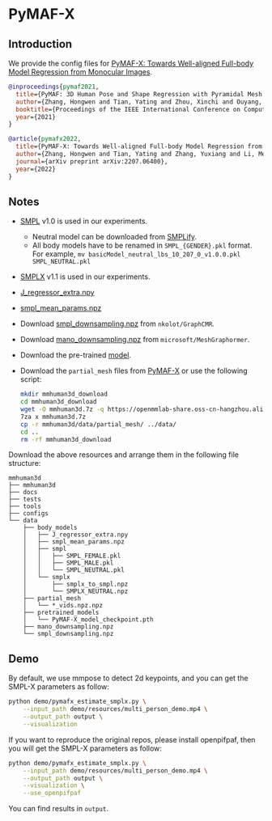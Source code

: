 # PyMAF-X

## Introduction

We provide the config files for [PyMAF-X: Towards Well-aligned Full-body Model Regression from Monocular Images](https://arxiv.org/abs/2207.06400).

```BibTeX
@inproceedings{pymaf2021,
  title={PyMAF: 3D Human Pose and Shape Regression with Pyramidal Mesh Alignment Feedback Loop},
  author={Zhang, Hongwen and Tian, Yating and Zhou, Xinchi and Ouyang, Wanli and Liu, Yebin and Wang, Limin and Sun, Zhenan},
  booktitle={Proceedings of the IEEE International Conference on Computer Vision},
  year={2021}
}

@article{pymafx2022,
  title={PyMAF-X: Towards Well-aligned Full-body Model Regression from Monocular Images},
  author={Zhang, Hongwen and Tian, Yating and Zhang, Yuxiang and Li, Mengcheng and An, Liang and Sun, Zhenan and Liu, Yebin},
  journal={arXiv preprint arXiv:2207.06400},
  year={2022}
}
```

## Notes

- [SMPL](https://smpl.is.tue.mpg.de/) v1.0 is used in our experiments.
  - Neutral model can be downloaded from [SMPLify](https://smplify.is.tue.mpg.de/).
  - All body models have to be renamed in `SMPL_{GENDER}.pkl` format. <br/>
    For example, `mv basicModel_neutral_lbs_10_207_0_v1.0.0.pkl SMPL_NEUTRAL.pkl`
- [SMPLX](https://smpl-x.is.tue.mpg.de/) v1.1 is used in our experiments.
- [J_regressor_extra.npy](https://openmmlab-share.oss-cn-hangzhou.aliyuncs.com/mmhuman3d/models/J_regressor_extra.npy?versionId=CAEQHhiBgIDD6c3V6xciIGIwZDEzYWI5NTBlOTRkODU4OTE1M2Y4YTI0NTVlZGM1)
- [smpl_mean_params.npz](https://openmmlab-share.oss-cn-hangzhou.aliyuncs.com/mmhuman3d/models/smpl_mean_params.npz?versionId=CAEQHhiBgICN6M3V6xciIDU1MzUzNjZjZGNiOTQ3OWJiZTJmNThiZmY4NmMxMTM4)
- Download [smpl_downsampling.npz](https://github.com/nkolot/GraphCMR/raw/master/data/mesh_downsampling.npz) from `nkolot/GraphCMR`.
- Download [mano_downsampling.npz](https://github.com/microsoft/MeshGraphormer/raw/main/src/modeling/data/mano_downsampling.npz) from `microsoft/MeshGraphormer`.
- Download the pre-trained [model](https://openmmlab-share.oss-cn-hangzhou.aliyuncs.com/mmhuman3d/models/pymaf_x/PyMAF-X_model_checkpoint.pth).
- Download the `partial_mesh` files from [PyMAF-X](https://cloud.tsinghua.edu.cn/d/3bc20811a93b488b99a9/) or use the following script: <br/>

  ```bash
  mkdir mmhuman3d_download
  cd mmhuman3d_download
  wget -O mmhuman3d.7z -q https://openmmlab-share.oss-cn-hangzhou.aliyuncs.com/mmhuman3d/mmhuman3d.7z
  7za x mmhuman3d.7z
  cp -r mmhuman3d/data/partial_mesh/ ../data/
  cd ..
  rm -rf mmhuman3d_download
  ```

Download the above resources and arrange them in the following file structure:

```text
mmhuman3d
├── mmhuman3d
├── docs
├── tests
├── tools
├── configs
└── data
    ├── body_models
    │   ├── J_regressor_extra.npy
    │   ├── smpl_mean_params.npz
    │   ├── smpl
    │   │   ├── SMPL_FEMALE.pkl
    │   │   ├── SMPL_MALE.pkl
    │   │   └── SMPL_NEUTRAL.pkl
    │   └── smplx
    │       ├── smplx_to_smpl.npz
    │       └── SMPLX_NEUTRAL.npz
    ├── partial_mesh
    │   └── *_vids.npz.npz
    ├── pretrained_models
    │   └── PyMAF-X_model_checkpoint.pth
    ├── mano_downsampling.npz
    └── smpl_downsampling.npz

```

## Demo

By default, we use mmpose to detect 2d keypoints, and you can get the SMPL-X parameters as follow:

```bash
python demo/pymafx_estimate_smplx.py \
    --input_path demo/resources/multi_person_demo.mp4 \
    --output_path output \
    --visualization
```
If you want to reproduce the original repos, please install openpifpaf,
then you will get the SMPL-X parameters as follow:

```bash
python demo/pymafx_estimate_smplx.py \
    --input_path demo/resources/multi_person_demo.mp4 \
    --output_path output \
    --visualization \
    --use_openpifpaf
```

You can find results in `output`.
